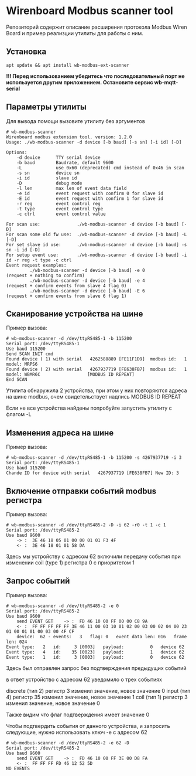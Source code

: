 # Wirenboard Modbus scanner tool

Репозиторий содержит описание расширения протокола Modbus Wiren Board и пример реализции утилиты для работы с ним.

## Установка

`apt update && apt install wb-modbus-ext-scanner`

**!!! Перед использованием убедитесь что последовательный порт не используется другим приложением. Остановите сервис wb-mqtt-serial**

## Параметры утилиты

Для вывода помощи вызовите утилиту без аргументов

```
# wb-modbus-scanner
Wirenboard modbus extension tool. version: 1.2.0
Usage: ./wb-modbus-scanner -d device [-b baud] [-s sn] [-i id] [-D]

Options:
    -d device      TTY serial device
    -b baud        Baudrate, default 9600
    -L             use 0x60 (deprecated) cmd instead of 0x46 in scan
    -s sn          device sn
    -i id          slave id
    -D             debug mode
    -l len         max len of event data field
    -e id          event request with confirm 0 for slave id
    -E id          event request with confirm 1 for slave id
    -r reg         event control reg
    -t type        event control type
    -c ctrl        event control value

For scan use:              ./wb-modbus-scanner -d device [-b baud] [-D]
For scan some old fw use:  ./wb-modbus-scanner -d device [-b baud] -L [-D]
For set slave id use:      ./wb-modbus-scanner -d device [-b baud] -s sn -i id [-D]
For setup event use:       ./wb-modbus-scanner -d device [-b baud] -i id -r reg -t type -c ctrl
Event request examples:
         ./wb-modbus-scanner -d device [-b baud] -e 0               (request + nothing to confirm)
         ./wb-modbus-scanner -d device [-b baud] -e 4               (request + confirm events from slave 4 flag 0)
         ./wb-modbus-scanner -d device [-b baud] -E 6               (request + confirm events from slave 6 flag 1)
```

## Сканирование устройства на шине

Пример вызова:

```
# wb-modbus-scanner -d /dev/ttyRS485-1 -b 115200
Serial port: /dev/ttyRS485-1
Use baud 115200
Send SCAN INIT cmd
Found device ( 1) with serial   4262588889 [FE11F1D9]  modbus id:   1  model: MRPS6
Found device ( 2) with serial   4267937719 [FE638FB7]  modbus id:   1  model: WBMR6C                  [MODBUS ID REPEAT]
End SCAN
```

Утилита обнаружила 2 устройства, при этом у них повторяются адреса на шине modbus, очем свидетельствует надпись MODBUS ID REPEAT

Если не все устройства найдены попробуйте запустить утилиту с флагом -L

## Изменения адреса на шине

Пример вызова:

```
# wb-modbus-scanner -d /dev/ttyRS485-1 -b 115200 -s 4267937719 -i 3
Serial port: /dev/ttyRS485-1
Use baud 115200
Chande ID for device with serial   4267937719 [FE638FB7] New ID: 3
```

## Включение отправки событий modbus регистра

Пример вызова:

```
# wb-modbus-scanner -d /dev/ttyRS485-2 -D -i 62 -r0 -t 1 -c 1
Serial port: /dev/ttyRS485-2
Use baud 9600
    -> :  3E 46 18 05 01 00 00 01 01 F3 4F
    <- :  3E 46 18 01 01 58 DA

```

Здесь мы устройству с адресом 62 включили передачу события при изменении coil (type 1) регистра 0 с приоритетом 1

## Запрос событий

Пример вызова:

```
# wb-modbus-scanner -d /dev/ttyRS485-2 -e 0
Serial port: /dev/ttyRS485-2
Use baud 9600
    send EVENT GET    -> :  FD 46 10 00 FF 00 00 C8 9A
    <- :  FF FF FF FF FF 3E 46 11 00 03 10 01 02 00 03 00 02 04 00 23 01 00 01 01 00 03 00 4F CF
    device:  62 - events:   3   flag: 0   event data len: 016   frame len: 024
Event type:   2   id:     3 [0003]   payload:          0   device 62
Event type:   4   id:    35 [0023]   payload:          1   device 62
Event type:   1   id:     3 [0003]   payload:          0   device 62
```

Здесь был отправлен запрос без подтверждения предыдущих событий

в ответ устройство с адресом 62 уведомило о трех событиях

discrete (тип 2) регистр 3 изменил значение, новое значение 0
input (тип 4) регистр 35 изменил значение, новое значение 1
coil (тип 1) регистр 3 изменил значение, новое значение 0

Также видим что флаг подтверждения имеет значение 0

Чтобы подтвердить события от данного устройства, и запросить следующие, нужно использовать ключ -e c адресом 62

```
# wb-modbus-scanner -d /dev/ttyRS485-2 -e 62 -D
Serial port: /dev/ttyRS485-2
Use baud 9600
    send EVENT GET    -> :  FD 46 10 00 FF 3E 00 D8 FA
    <- :  FF FF FF FD 46 12 52 5D
NO EVENTS
```
